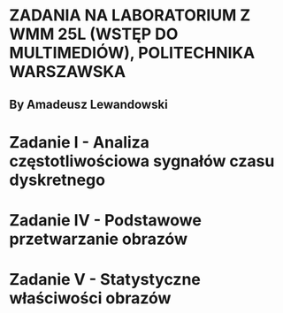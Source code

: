 # ZADANIA NA LABORATORIUM Z WMM 25L (WSTĘP DO MULTIMEDIÓW), POLITECHNIKA WARSZAWSKA
## By Amadeusz Lewandowski

# Zadanie I - Analiza częstotliwościowa sygnałów czasu dyskretnego

# Zadanie IV - Podstawowe przetwarzanie obrazów

# Zadanie V - Statystyczne właściwości obrazów
